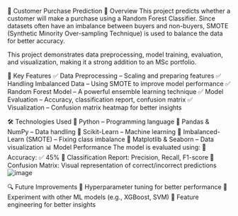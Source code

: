 🛒 Customer Purchase Prediction
📌 Overview
This project predicts whether a customer will make a purchase using a Random Forest Classifier. Since datasets often have an imbalance between buyers and non-buyers, SMOTE (Synthetic Minority Over-sampling Technique) is used to balance the data for better accuracy.

This project demonstrates data preprocessing, model training, evaluation, and visualization, making it a strong addition to an MSc portfolio.

🎯 Key Features
✅ Data Preprocessing – Scaling and preparing features
✅ Handling Imbalanced Data – Using SMOTE to improve model performance
✅ Random Forest Model – A powerful ensemble learning technique
✅ Model Evaluation – Accuracy, classification report, confusion matrix
✅ Visualization – Confusion matrix heatmap for better insights

🛠️ Technologies Used
🔹 Python – Programming language
🔹 Pandas & NumPy – Data handling
🔹 Scikit-Learn – Machine learning
🔹 Imbalanced-Learn (SMOTE) – Fixing class imbalance
🔹 Matplotlib & Seaborn – Data visualization
📊 Model Performance
The model is evaluated using:
📌 Accuracy: ✅ 45% 
📌 Classification Report: Precision, Recall, F1-score
📌 Confusion Matrix: Visual representation of correct/incorrect predictions
![image](https://github.com/user-attachments/assets/793d5460-a685-4dfb-9911-66fea6162c8e)


🔍 Future Improvements
🔹 Hyperparameter tuning for better performance
🔹 Experiment with other ML models (e.g., XGBoost, SVM)
🔹 Feature engineering for better insights

